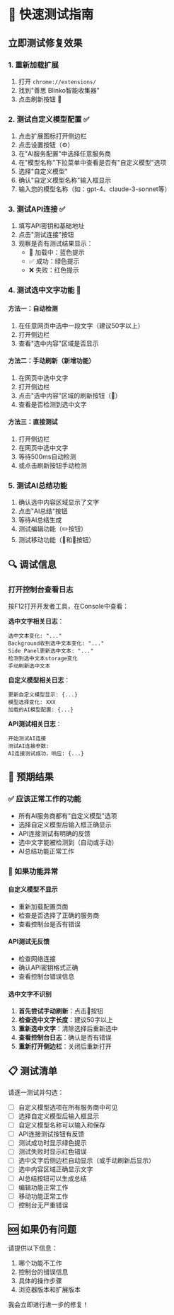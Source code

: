 # 🚀 快速测试指南

## 立即测试修复效果

### 1. 重新加载扩展
1. 打开 `chrome://extensions/`
2. 找到"善思 Blinko智能收集器"
3. 点击刷新按钮 🔄

### 2. 测试自定义模型配置 ✅
1. 点击扩展图标打开侧边栏
2. 点击设置按钮（⚙️）
3. 在"AI服务配置"中选择任意服务商
4. 在"模型名称"下拉菜单中查看是否有"自定义模型"选项
5. 选择"自定义模型"
6. 确认"自定义模型名称"输入框显示
7. 输入您的模型名称（如：gpt-4、claude-3-sonnet等）

### 3. 测试API连接 ✅
1. 填写API密钥和基础地址
2. 点击"测试连接"按钮
3. 观察是否有测试结果显示：
   - 🔄 加载中：蓝色提示
   - ✅ 成功：绿色提示
   - ❌ 失败：红色提示

### 4. 测试选中文字功能 🔧
#### 方法一：自动检测
1. 在任意网页中选中一段文字（建议50字以上）
2. 打开侧边栏
3. 查看"选中内容"区域是否显示

#### 方法二：手动刷新（新增功能）
1. 在网页中选中文字
2. 打开侧边栏
3. 点击"选中内容"区域的刷新按钮（🔄）
4. 查看是否检测到选中文字

#### 方法三：直接测试
1. 打开侧边栏
2. 在网页中选中文字
3. 等待500ms自动检测
4. 或点击刷新按钮手动检测

### 5. 测试AI总结功能
1. 确认选中内容区域显示了文字
2. 点击"AI总结"按钮
3. 等待AI总结生成
4. 测试编辑功能（✏️按钮）
5. 测试移动功能（📄和💭按钮）

## 🔍 调试信息

### 打开控制台查看日志
按F12打开开发者工具，在Console中查看：

**选中文字相关日志**：
```
选中文本变化: "..."
Background收到选中文本变化: "..."
Side Panel更新选中文本: "..."
检测到选中文本storage变化
手动刷新选中文本
```

**自定义模型相关日志**：
```
更新自定义模型显示: {...}
模型选择变化: XXX
加载的AI模型配置: {...}
```

**API测试相关日志**：
```
开始测试AI连接
测试AI连接参数:
AI连接测试成功，响应: {...}
```

## 🎯 预期结果

### ✅ 应该正常工作的功能
- 所有AI服务商都有"自定义模型"选项
- 选择自定义模型后输入框正确显示
- API连接测试有明确的反馈
- 选中文字能被检测到（自动或手动）
- AI总结功能正常工作

### 🔧 如果功能异常

#### 自定义模型不显示
- 重新加载配置页面
- 检查是否选择了正确的服务商
- 查看控制台是否有错误

#### API测试无反馈
- 检查网络连接
- 确认API密钥格式正确
- 查看控制台错误信息

#### 选中文字不识别
1. **首先尝试手动刷新**：点击🔄按钮
2. **检查选中文字长度**：建议50字以上
3. **重新选中文字**：清除选择后重新选中
4. **查看控制台日志**：确认是否有错误
5. **重新打开侧边栏**：关闭后重新打开

## 📋 测试清单

请逐一测试并勾选：

- [ ] 自定义模型选项在所有服务商中可见
- [ ] 选择自定义模型后输入框显示
- [ ] 自定义模型名称可以输入和保存
- [ ] API连接测试按钮有反馈
- [ ] 测试成功时显示绿色提示
- [ ] 测试失败时显示红色错误
- [ ] 选中文字后侧边栏自动显示（或手动刷新后显示）
- [ ] 选中内容区域正确显示文字
- [ ] AI总结按钮可以生成总结
- [ ] 编辑功能正常工作
- [ ] 移动功能正常工作
- [ ] 控制台无严重错误

## 🆘 如果仍有问题

请提供以下信息：
1. 哪个功能不工作
2. 控制台的错误信息
3. 具体的操作步骤
4. 浏览器版本和扩展版本

我会立即进行进一步的修复！
